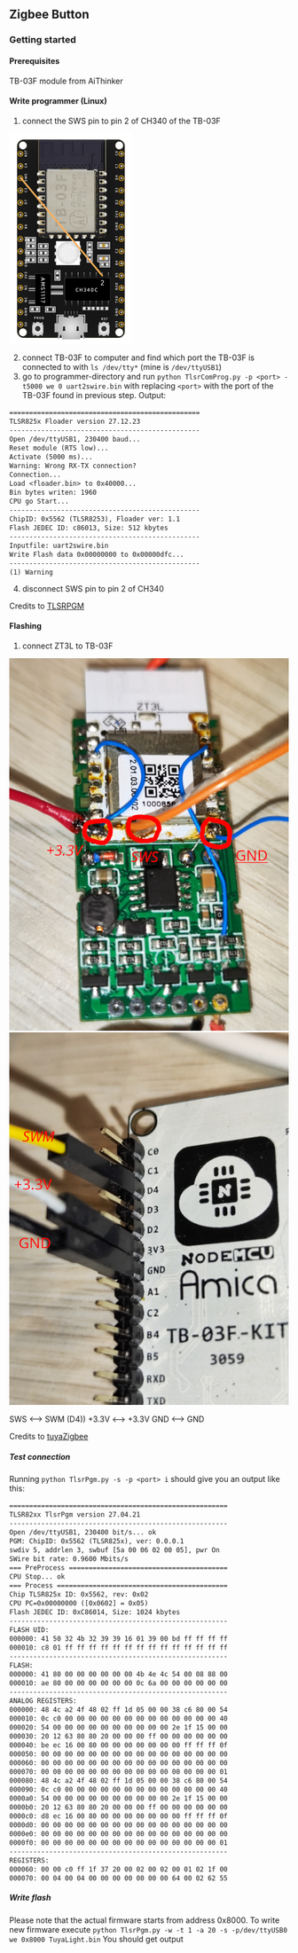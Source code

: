 ## Zigbee Button

### Getting started

#### Prerequisites

TB-03F module from AiThinker

#### Write programmer (Linux)

1. connect the SWS pin to pin 2 of CH340 of the TB-03F

![TB-03F](image/TB-03F.png)

2. connect TB-03F to computer and find which port the TB-03F is connected to with `ls /dev/tty*` (mine is `/dev/ttyUSB1`)
3. go to programmer-directory and run `python TlsrComProg.py -p <port> -t5000 we 0 uart2swire.bin` with replacing `<port>` with the port of the TB-03F found in previous step. Output:

```
================================================
TLSR825x Floader version 27.12.23
------------------------------------------------
Open /dev/ttyUSB1, 230400 baud...
Reset module (RTS low)...
Activate (5000 ms)...
Warning: Wrong RX-TX connection?
Connection...
Load <floader.bin> to 0x40000...
Bin bytes writen: 1960
CPU go Start...
------------------------------------------------
ChipID: 0x5562 (TLSR8253), Floader ver: 1.1
Flash JEDEC ID: c86013, Size: 512 kbytes
------------------------------------------------
Inputfile: uart2swire.bin
Write Flash data 0x00000000 to 0x00000dfc...
------------------------------------------------
(1) Warning
```

4. disconnect SWS pin to pin 2 of CH340

Credits to [TLSRPGM](https://github.com/pvvx/TLSRPGM)

#### Flashing

1. connect ZT3L to TB-03F

![ZT3L](image/ZT3L.png)
![TB-03F_1](image/TB-03F_1.png)

SWS     <-->    SWM (D4))
+3.3V  <-->    +3.3V
GND     <-->    GND

Credits to [tuyaZigbee](https://github.com/doctor64/tuyaZigbee)

##### Test connection

Running `python TlsrPgm.py -s -p <port> i` should give you an output like this:

```
=======================================================
TLSR82xx TlsrPgm version 27.04.21
-------------------------------------------------------
Open /dev/ttyUSB1, 230400 bit/s... ok
PGM: ChipID: 0x5562 (TLSR825x), ver: 0.0.0.1
swdiv 5, addrlen 3, swbuf [5a 00 06 02 00 05], pwr On
SWire bit rate: 0.9600 Mbits/s
=== PreProcess ========================================
CPU Stop... ok
=== Process ===========================================
Chip TLSR825x ID: 0x5562, rev: 0x02
CPU PC=0x00000000 ([0x0602] = 0x05)
Flash JEDEC ID: 0xC86014, Size: 1024 kbytes
-------------------------------------------------------
FLASH UID:
000000: 41 50 32 4b 32 39 39 16 01 39 00 bd ff ff ff ff 
000010: c8 01 ff ff ff ff ff ff ff ff ff ff ff ff ff ff 
-------------------------------------------------------
FLASH:
000000: 41 80 00 00 00 00 00 00 4b 4e 4c 54 00 08 88 00 
000010: ae 80 00 00 00 00 00 00 0c 6a 00 00 00 00 00 00 
-------------------------------------------------------
ANALOG REGISTERS:
000000: 48 4c a2 4f 48 02 ff 1d 05 00 00 38 c6 80 00 54 
000010: 0c c0 00 00 00 00 00 00 00 00 00 00 00 00 00 40 
000020: 54 00 00 00 00 00 00 00 00 00 00 2e 1f 15 00 00 
000030: 20 12 63 80 80 20 00 00 00 ff 00 00 00 00 00 00 
000040: be ec 16 00 80 00 00 00 00 00 00 00 ff ff ff 0f 
000050: 00 00 00 00 00 00 00 00 00 00 00 00 00 00 00 00 
000060: 00 00 00 00 00 00 00 00 00 00 00 00 00 00 00 00 
000070: 00 00 00 00 00 00 00 00 00 00 00 00 00 00 00 01 
000080: 48 4c a2 4f 48 02 ff 1d 05 00 00 38 c6 80 00 54 
000090: 0c c0 00 00 00 00 00 00 00 00 00 00 00 00 00 40 
0000a0: 54 00 00 00 00 00 00 00 00 00 00 2e 1f 15 00 00 
0000b0: 20 12 63 80 80 20 00 00 00 ff 00 00 00 00 00 00 
0000c0: d8 ec 16 00 80 00 00 00 00 00 00 00 ff ff ff 0f 
0000d0: 00 00 00 00 00 00 00 00 00 00 00 00 00 00 00 00 
0000e0: 00 00 00 00 00 00 00 00 00 00 00 00 00 00 00 00 
0000f0: 00 00 00 00 00 00 00 00 00 00 00 00 00 00 00 01 
-------------------------------------------------------
REGISTERS:
000060: 00 00 c0 ff 1f 37 20 00 02 00 02 00 01 02 1f 00 
000070: 00 04 00 04 00 00 00 00 00 00 00 64 00 02 62 55 
```

##### Write flash

Please note that the actual firmware starts from address 0x8000. To write new firmware execute `python TlsrPgm.py -w -t 1 -a 20 -s -p/dev/ttyUSB0 we 0x8000 TuyaLight.bin` You should get output
